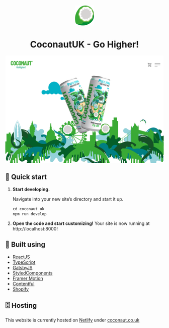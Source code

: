 <p align="center">
  <a href="https://www.gatsbyjs.com/?utm_source=starter&utm_medium=readme&utm_campaign=minimal-starter">
    <img alt="Gatsby" src="src/images/hero/Coconaut_coconut_01.png" width="60" />
  </a>
</p>
<h1 align="center">
  CoconautUK - Go Higher!
</h1>

![Hero](src/images/screenshot.png)

## 🚀 Quick start

1.  **Start developing.**

    Navigate into your new site’s directory and start it up.

    ```shell
    cd coconaut_uk
    npm run develop
    ```

1.  **Open the code and start customizing!**
    Your site is now running at http://localhost:8000!

## 🔨 Built using
- [ReactJS](https://reactjs.org/)
- [TypeScript](https://www.typescriptlang.org/)
- [GatsbyJS](https://www.gatsbyjs.com/)
- [StyledComponents](https://styled-components.com/)
- [Framer Motion](https://www.framer.com/motion/)
- [Contentful](https://www.contentful.com/)
- [Shopify](https://www.shopify.com/)

## 🗄️ Hosting 
This website is currently hosted on [Netlify]() under 
[coconaut.co.uk](coconaut.co.uk)
